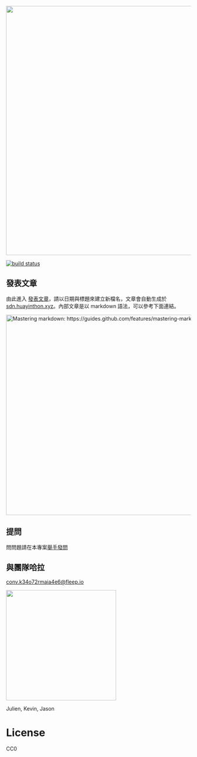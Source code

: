 [<img width="678" alt="" src="https://cloud.githubusercontent.com/assets/15030430/10376547/f5c054a6-6e30-11e5-9b38-c9bde118c5d1.png">](http://sdn.huayinthon.xyz)


[![build status](https://travis-ci.org/huayinthon/til.svg)](http://travis-ci.org/huayinthon/til)

## 發表文章

由此進入 [發表文章]，請以日期與標題來建立新檔名，文章會自動生成於[sdn.huayinthon.xyz]。內部文章是以 markdown 語法，可以參考下面連結。

[<img width="545" alt="Mastering markdown: https://guides.github.com/features/mastering-markdown" src="https://cloud.githubusercontent.com/assets/1000669/10116069/5b7237fe-6456-11e5-95a8-3c4d3fbab4ad.png">](https://guides.github.com/features/mastering-markdown)

## 提問
問問題請在本專案[舉手發問](https://github.com/huayinthon/til/issues)

## 與團隊哈拉
conv.k34o72rmaia4e6@fleep.io


[發表文章]: https://github.com/huayinthon/til/tree/master/_posts
[sdn.huayinthon.xyz]: https://sdn.huayinthon.xyz

[<img width="300" alt="" src="https://cloud.githubusercontent.com/assets/15030430/10376612/576852ee-6e31-11e5-9b99-968814d5bf04.png">](http://sdn.huayinthon.xyz)
 
Julien, Kevin, Jason

# License
CC0
